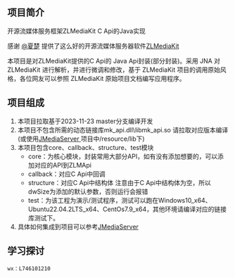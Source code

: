 ## 项目简介
开源流媒体服务框架ZLMediaKit C Api的Java实现

感谢 [@夏楚](https://github.com/xia-chu) 提供了这么好的开源流媒体服务器软件[ZLMediaKit ](https://github.com/ZLMediaKit/ZLMediaKit)

本项目是对ZLMediaKit提供的C Api的 Java Api封装(部分封装)。采用 JNA 对 ZLMediaKit 进行解析，并进行微调和修改，基于 ZLMediaKit 项目的调用原始风格，各位网友可以参照 ZLMediaKit 原始项目文档编写应用程序。

## 项目组成
1. 本项目拉取基于2023-11-23 master分支编译开发
2. 本项目不包含所需的动态链接库mk_api.dll\libmk_api.so 请拉取对应版本编译(或使用[JMediaServer ](https://github.com/lidaofu-hub/j_media_server)项目中/resource/lib下)
3. 本项目包含core、callback、structure、test模块
    - core：为核心模块，封装常用大部分API，如有没有添加想要的，可以添加对应的API到ZLMApi
    - callback：对应C Api中回调
    - structure：对应C Api中结构体 注意由于C Api中结构体为空，所以dwSize为添加的默认参数，否则运行会报错
    - test：为该工程为演示/测试程序，测试可以跑在Windows10_x64、Ubuntu22.04.2LTS_x64、CentOs7.9_x64，其他环境请编译对应的链接库测试下。
4. 具体如何集成到项目可以参考[JMediaServer ](https://github.com/lidaofu-hub/j_media_server)
## 学习探讨
    wx：L746101210